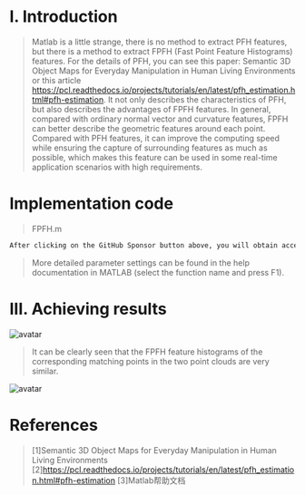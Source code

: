 #  I. Introduction 

>  Matlab is a little strange, there is no method to extract PFH features, but there is a method to extract FPFH (Fast Point Feature Histograms) features. For the details of PFH, you can see this paper: Semantic 3D Object Maps for Everyday Manipulation in Human Living Environments or this article https://pcl.readthedocs.io/projects/tutorials/en/latest/pfh_estimation.html#pfh-estimation. It not only describes the characteristics of PFH, but also describes the advantages of FPFH features. In general, compared with ordinary normal vector and curvature features, FPFH can better describe the geometric features around each point. Compared with PFH features, it can improve the computing speed while ensuring the capture of surrounding features as much as possible, which makes this feature can be used in some real-time application scenarios with high requirements. 

#  Implementation code 

>  FPFH.m 

 ```python  
After clicking on the GitHub Sponsor button above, you will obtain access permissions to my private code repository ( https://github.com/slowlon/my_code_bar ) to view this blog code. By searching the code number of this blog, you can find the code you need, code number is: 2024020309574038009
 ```  
>  More detailed parameter settings can be found in the help documentation in MATLAB (select the function name and press F1). 

#  III. Achieving results 

![avatar]( 2d9bda56a14b47c89919e176f9b07061.png) 

>  It can be clearly seen that the FPFH feature histograms of the corresponding matching points in the two point clouds are very similar. 

![avatar]( 0ee4d5bcf859459c9c02736da284b2b7.png) 

#  References 

>  [1]Semantic 3D Object Maps for Everyday Manipulation in Human Living Environments [2]https://pcl.readthedocs.io/projects/tutorials/en/latest/pfh_estimation.html#pfh-estimation [3]Matlab帮助文档 

